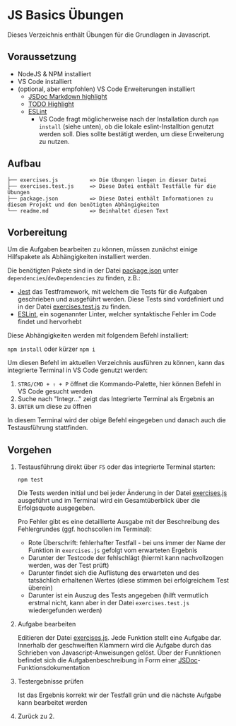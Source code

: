 # JS Basics Übungen

Dieses Verzeichnis enthält Übungen für die Grundlagen in Javascript.

## Voraussetzung

* NodeJS & NPM installiert
* VS Code installiert
* (optional, aber empfohlen) VS Code Erweiterungen installiert
  * [JSDoc Markdown highlight](https://marketplace.visualstudio.com/items?itemName=bierner.jsdoc-markdown-highlighting)
  * [TODO Highlight](https://marketplace.visualstudio.com/items?itemName=wayou.vscode-todo-highlight)
  * [ESLint](https://marketplace.visualstudio.com/items?itemName=dbaeumer.vscode-eslint)
    * VS Code fragt möglicherweise nach der Installation durch `npm install` (siehe unten), ob die lokale eslint-Installtion genutzt werden soll. Dies sollte bestätigt werden, um diese Erweiterung zu nutzen.

## Aufbau

```
├── exercises.js          => Die Übungen liegen in dieser Datei
├── exercises.test.js     => Diese Datei enthält Testfälle für die Übungen
├── package.json          => Diese Datei enthält Informationen zu diesem Projekt und den benötigten Abhängigkeiten
└── readme.md             => Beinhaltet diesen Text
```

## Vorbereitung 

Um die Aufgaben bearbeiten zu können, müssen zunächst einige Hilfspakete als Abhängigkeiten installiert werden.

Die benötigten Pakete sind in der Datei [package.json](package.json) unter `dependencies`/`devDependencies` zu finden, z.B.:

* [Jest](https://jestjs.io/en/) das Testframework, mit welchem die Tests für die Aufgaben geschrieben und ausgeführt werden. Diese Tests sind vordefiniert und in der Datei [exercises.test.js](exercises.test.js) zu finden.
* [ESLint](https://eslint.org/), ein sogenannter Linter, welcher syntaktische Fehler im Code findet und hervorhebt

Diese Abhängigkeiten werden mit folgendem Befehl installiert:

`npm install` oder kürzer `npm i`

Um diesen Befehl im aktuellen Verzeichnis ausführen zu können, kann das integrierte Terminal in VS Code genutzt werden:
1. `STRG/CMD + ⇧ + P` öffnet die Kommando-Palette, hier können Befehl in VS Code gesucht werden
2. Suche nach "Integr..." zeigt das Integrierte Terminal als Ergebnis an
3. `ENTER` um diese zu öffnen

In diesem Terminal wird der obige Befehl eingegeben und danach auch die Testausführung stattfinden.

## Vorgehen

1. Testausführung direkt über `F5` oder das integrierte Terminal starten:

    ```
    npm test
    ```

    Die Tests werden initial und bei jeder Änderung in der Datei [exercises.js](exercises.js) ausgeführt und im Terminal wird ein Gesamtüberblick über die Erfolgsquote ausgegeben.

    Pro Fehler gibt es eine detaillierte Ausgabe mit der Beschreibung des Fehlergrundes (ggf. hochscollen im Terminal):

    * Rote Überschrift: fehlerhafter Testfall - bei uns immer der Name der Funktion in `exercises.js` gefolgt vom erwarteten Ergebnis
    * Darunter der Testcode der fehlschlägt (hiermit kann nachvollzogen werden, was der Test prüft)
    * Darunter findet sich die Auflistung des erwarteten und des tatsächlich erhaltenen Wertes (diese stimmen bei erfolgreichem Test überein)
    * Darunter ist ein Auszug des Tests angegeben (hilft vermutlich erstmal nicht, kann aber in der Datei `exercises.test.js` wiedergefunden werden)

2. Aufgabe bearbeiten

    Editieren der Datei [exercises.js](exercises.js).
    Jede Funktion stellt eine Aufgabe dar. Innerhalb der geschweiften Klammern wird die Aufgabe durch das Schrieben von Javascript-Anweisungen gelöst. Über der Funnktionen befindet sich die Aufgabenbeschreibung in Form einer [JSDoc](https://en.wikipedia.org/wiki/JSDoc)-Funktionsdokumentation

3. Testergebnisse prüfen

    Ist das Ergebnis korrekt wir der Testfall grün und die nächste Aufgabe kann bearbeitet werden

4. Zurück zu 2.
